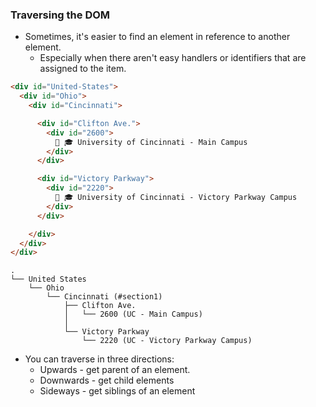 ### Traversing the DOM
* Sometimes, it's easier to find an element in reference to another element.
  * Especially when there aren't easy handlers or identifiers that are assigned to the item.

```html
<div id="United-States">
  <div id="Ohio">
    <div id="Cincinnati">

      <div id="Clifton Ave.">
        <div id="2600">
          🏫 🎓 University of Cincinnati - Main Campus
        </div>
      </div>

      <div id="Victory Parkway">
        <div id="2220">
          🏫 🎓 University of Cincinnati - Victory Parkway Campus
        </div>
      </div>

    </div>
  </div>
</div>
```

```
.
└── United States
    └── Ohio
        └── Cincinnati (#section1)
            ├── Clifton Ave.
            │   └── 2600 (UC - Main Campus)
            │
            └── Victory Parkway
                └── 2220 (UC - Victory Parkway Campus)
```

* You can traverse in three directions:
  * Upwards - get parent of an element.
  * Downwards - get child elements
  * Sideways - get siblings of an element
